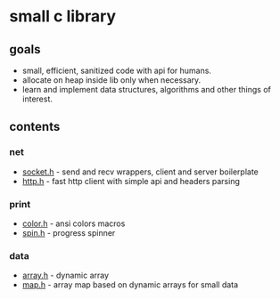 # small c library

## goals
- small, efficient, sanitized code with api for humans.
- allocate on heap inside lib only when necessary.
- learn and implement data structures, algorithms and other things of interest.

## contents

### net

- [socket.h](net/socket.h) - send and recv wrappers, client and server boilerplate
- [http.h](net/http.h) - fast http client with simple api and headers parsing

### print

- [color.h](print/color.h) - ansi colors macros
- [spin.h](print/spin.h) - progress spinner

### data

- [array.h](data/array.h) - dynamic array
- [map.h](data/map.h) - array map based on dynamic arrays for small data

